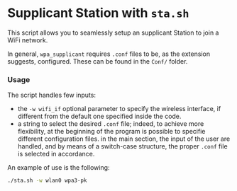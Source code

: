 # Supplicant Station with `sta.sh`
This script allows you to seamlessly setup an supplicant Station to join a WiFi network.

In general, `wpa_supplicant` requires `.conf` files to be, as the extension suggests, configured. These can be found in the `Conf/` folder.

### Usage
The script handles few inputs:
- the `-w wifi_if` optional parameter to specify the wireless interface, if different from the default one specified inside the code.
- a string to select the desired `.conf` file; indeed, to achieve more flexibility, at the beginning of the program is possible to specifie different configuration files. in the main section, the input of the user are handled, and by means of a switch-case structure, the proper `.conf` file is selected in accordance.

An example of use is the following:
```bash
./sta.sh -w wlan0 wpa3-pk
```
